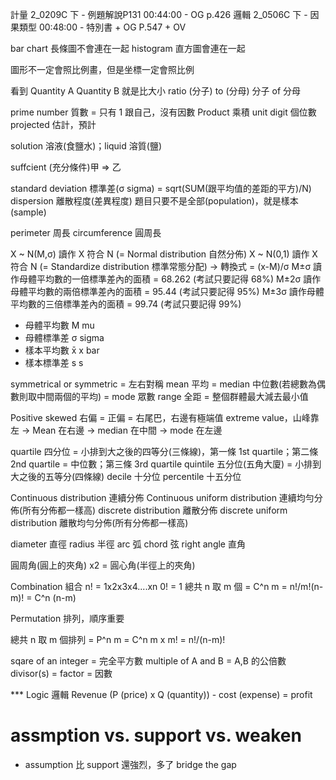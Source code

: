 計量 2_0209C 下 - 例題解說P131 00:44:00 - OG p.426
邏輯 2_0506C 下 - 因果類型 00:48:00 - 特別書 + OG P.547 + OV

bar chart 長條圖不會連在一起
histogram 直方圖會連在一起

圖形不一定會照比例畫，但是坐標一定會照比例

看到 Quantity A Quantity B 就是比大小
ratio (分子) to (分母)
分子 of 分母

prime number 質數 = 只有 1 跟自己，沒有因數
Product 乘積
unit digit 個位數
projected 估計，預計

solution 溶液(食鹽水)；liquid 溶質(鹽)

suffcient (充分條件)甲 => 乙

standard deviation 標準差(σ sigma) = sqrt(SUM(跟平均值的差距的平方)/N)
dispersion 離散程度(差異程度)
題目只要不是全部(population)，就是樣本(sample)

perimeter 周長
circumference 圓周長

X ~ N(M,σ) 讀作 X 符合 N (= Normal distribution 自然分佈)
X ~ N(0,1) 讀作 X 符合 N (= Standardize distribution 標準常態分配) -> 轉換式 = (x-M)/σ
M±σ 讀作母體平均數的一倍標準差內的面積 = 68.262 (考試只要記得 68%)
M±2σ 讀作母體平均數的兩倍標準差內的面積 = 95.44 (考試只要記得 95%)
M±3σ 讀作母體平均數的三倍標準差內的面積 = 99.74 (考試只要記得 99%)

- 母體平均數 M mu
- 母體標準差 σ sigma
- 樣本平均數 x̄ x bar
- 樣本標準差 s s

symmetrical or symmetric = 左右對稱
mean 平均 = median 中位數(若總數為偶數則取中間兩個的平均) = mode 眾數
range 全距 = 整個群體最大減去最小值

Positive skewed 右偏 = 正偏 = 右尾巴，右邊有極端值 extreme value，山峰靠左 -> Mean 在右邊 -> median 在中間 -> mode 在左邊

quartile 四分位 = 小排到大之後的四等分(三條線)，第一條 1st quartile；第二條 2nd quartile = 中位數；第三條 3rd quartile
quintile 五分位(五角大廈) = 小排到大之後的五等分(四條線)
decile 十分位
percentile 十五分位

Continuous distribution 連續分佈
Continuous uniform distribution 連續均勻分佈(所有分佈都一樣高)
discrete distribution 離散分佈
discrete uniform distribution 離散均勻分佈(所有分佈都一樣高)

diameter 直徑
radius 半徑
arc 弧
chord 弦
right angle 直角

圓周角(圓上的夾角) x2 = 圓心角(半徑上的夾角)

Combination 組合
n! = 1x2x3x4....xn
0! = 1
總共 n 取 m 個 = C^n m = n!/m!(n-m)! = C^n (n-m)

Permutation 排列，順序重要

總共 n 取 m 個排列 = P^n m = C^n m x m! = n!/(n-m)!

sqare of an integer = 完全平方數
multiple of A and B = A,B 的公倍數
divisor(s) = factor = 因數

\*\*\* Logic 邏輯
Revenue (P (price) x Q (quantity)) - cost (expense) = profit

# assmption vs. support vs. weaken

- assumption 比 support 還強烈，多了 bridge the gap
